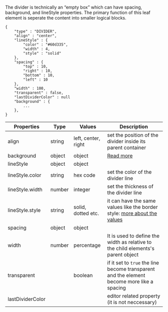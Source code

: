 The divider is technically an “empty box” which can have spacing, background, and lineStyle properties. The primary function of this leaf element is seperate the content into smaller logical blocks.

```
{
	"type" : "DIVIDER",
	"align" : "center",
	"lineStyle" : {
		"color" : "#60d335",
		"width" : 4,
		"style" : "solid"
	},
	"spacing" : {
		"top" : 10,
		"right" : 10,
		"bottom" : 10,
		"left" : 10
	},
	"width" : 100,
	"transparent" : false,
	"lastDividerColor" : null
	"background" : {
		...
	},
}
```
Properties | Type | Values | Description
--- | --- | --- | ---
align | string | left, center, right | set the position of the divider inside its parent container
background | object | object | [Read more](../prop-groups/background.md)
lineStyle | object | object |
lineStyle.color| string | hex code | set the color of the divider line
lineStyle.width | number | integer | set the thickness of the divider line
lineStyle.style | string | solid, dotted etc. | it can have the same values like the border style: [more about the values](https://developer.mozilla.org/en-US/docs/Web/CSS/border-style)
spacing | object | object |
width | number | percentage | It is used to define the width as relative to the child elements's parent object 
transparent |  | boolean | if it set to `true` the line become transparent and the element become more like a spacing
lastDividerColor |  |  | editor related property (it is not neccessary)